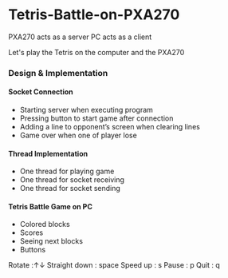 # Tetris-Battle-on-PXA270

PXA270 acts as a server
PC acts as a client

Let's play the Tetris on the computer and the PXA270

<h3>Design & Implementation</h2>

<h4>Socket Connection</h4>
<ul>
    <li>Starting server when executing program</li>
    <li>Pressing button to start game after connection</li>
    <li>Adding a line to opponent’s screen when clearing  lines</li>
    <li>Game over when one of player lose</li>
</ul>

  
<h4>Thread Implementation</h4>
<ul>
    <li>One thread for playing game</li>
    <li>One thread for socket receiving</li>
    <li>One thread for socket sending</li>
</ul>


<h4>Tetris Battle Game on PC</h4>
<ul>
    <li>Colored blocks</li>
    <li>Scores</li>
    <li>Seeing next blocks</li>
    <li>Buttons</li>
</ul>
Rotate :↑↓  
Straight down : space  
Speed up : s  
Pause : p  
Quit : q  
